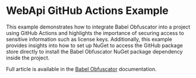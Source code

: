 # WebApi GitHub Actions Example 
This example demonstrates how to integrate Babel Obfuscator into a project using GitHub Actions and highlights the importance of securing access to sensitive information such as license keys.
Additionally, this example provides insights into how to set up NuGet to access the GitHub package store directly to install the Babel Obfuscator NuGet package dependency inside the project.

Full article is available in the [Babel Obfuscator](https://docs.babelfor.net/examples/build-servers/github-actions) documentation.

